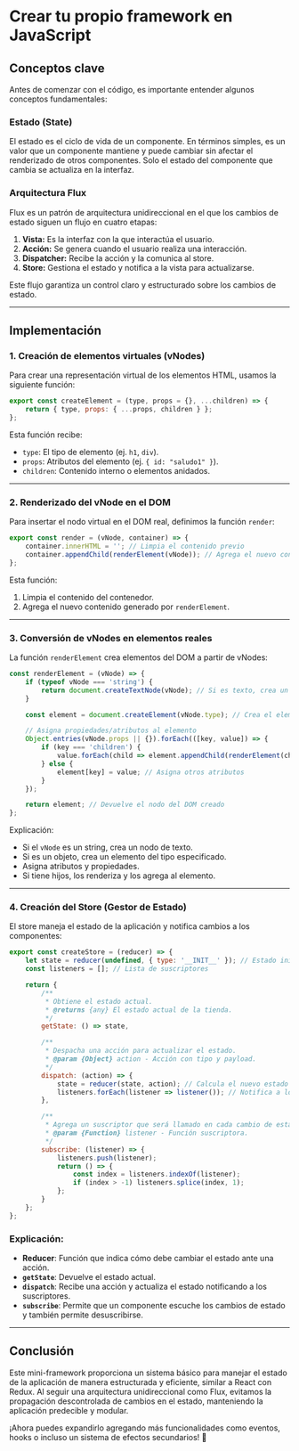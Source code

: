 # Crear tu propio framework en JavaScript

## Conceptos clave

Antes de comenzar con el código, es importante entender algunos conceptos fundamentales:

### Estado (State)
El estado es el ciclo de vida de un componente. En términos simples, es un valor que un componente mantiene y puede cambiar sin afectar el renderizado de otros componentes. Solo el estado del componente que cambia se actualiza en la interfaz.

### Arquitectura Flux
Flux es un patrón de arquitectura unidireccional en el que los cambios de estado siguen un flujo en cuatro etapas:

1. **Vista:** Es la interfaz con la que interactúa el usuario.
2. **Acción:** Se genera cuando el usuario realiza una interacción.
3. **Dispatcher:** Recibe la acción y la comunica al store.
4. **Store:** Gestiona el estado y notifica a la vista para actualizarse.

Este flujo garantiza un control claro y estructurado sobre los cambios de estado.

---

## Implementación

### 1. Creación de elementos virtuales (vNodes)
Para crear una representación virtual de los elementos HTML, usamos la siguiente función:

```js
export const createElement = (type, props = {}, ...children) => {
    return { type, props: { ...props, children } };
};
```

Esta función recibe:
- `type`: El tipo de elemento (ej. `h1`, `div`).
- `props`: Atributos del elemento (ej. `{ id: "saludo1" }`).
- `children`: Contenido interno o elementos anidados.

---

### 2. Renderizado del vNode en el DOM
Para insertar el nodo virtual en el DOM real, definimos la función `render`:

```js
export const render = (vNode, container) => {
    container.innerHTML = ''; // Limpia el contenido previo
    container.appendChild(renderElement(vNode)); // Agrega el nuevo contenido
};
```

Esta función:
1. Limpia el contenido del contenedor.
2. Agrega el nuevo contenido generado por `renderElement`.

---

### 3. Conversión de vNodes en elementos reales
La función `renderElement` crea elementos del DOM a partir de vNodes:

```js
const renderElement = (vNode) => {
    if (typeof vNode === 'string') {
        return document.createTextNode(vNode); // Si es texto, crea un nodo de texto
    }

    const element = document.createElement(vNode.type); // Crea el elemento del tipo especificado

    // Asigna propiedades/atributos al elemento
    Object.entries(vNode.props || {}).forEach(([key, value]) => {
        if (key === 'children') {
            value.forEach(child => element.appendChild(renderElement(child))); // Renderiza hijos
        } else {
            element[key] = value; // Asigna otros atributos
        }
    });

    return element; // Devuelve el nodo del DOM creado
};
```

Explicación:
- Si el `vNode` es un string, crea un nodo de texto.
- Si es un objeto, crea un elemento del tipo especificado.
- Asigna atributos y propiedades.
- Si tiene hijos, los renderiza y los agrega al elemento.

---

### 4. Creación del Store (Gestor de Estado)
El store maneja el estado de la aplicación y notifica cambios a los componentes:

```js
export const createStore = (reducer) => {
    let state = reducer(undefined, { type: '__INIT__' }); // Estado inicial
    const listeners = []; // Lista de suscriptores

    return {
        /**
         * Obtiene el estado actual.
         * @returns {any} El estado actual de la tienda.
         */
        getState: () => state,

        /**
         * Despacha una acción para actualizar el estado.
         * @param {Object} action - Acción con tipo y payload.
         */
        dispatch: (action) => {
            state = reducer(state, action); // Calcula el nuevo estado
            listeners.forEach(listener => listener()); // Notifica a los suscriptores
        },

        /**
         * Agrega un suscriptor que será llamado en cada cambio de estado.
         * @param {Function} listener - Función suscriptora.
         */
        subscribe: (listener) => {
            listeners.push(listener);
            return () => {
                const index = listeners.indexOf(listener);
                if (index > -1) listeners.splice(index, 1);
            };
        }
    };
};
```

### Explicación:
- **Reducer**: Función que indica cómo debe cambiar el estado ante una acción.
- **`getState`**: Devuelve el estado actual.
- **`dispatch`**: Recibe una acción y actualiza el estado notificando a los suscriptores.
- **`subscribe`**: Permite que un componente escuche los cambios de estado y también permite desuscribirse.

---

## Conclusión
Este mini-framework proporciona un sistema básico para manejar el estado de la aplicación de manera estructurada y eficiente, similar a React con Redux. Al seguir una arquitectura unidireccional como Flux, evitamos la propagación descontrolada de cambios en el estado, manteniendo la aplicación predecible y modular.

¡Ahora puedes expandirlo agregando más funcionalidades como eventos, hooks o incluso un sistema de efectos secundarios! 🚀

